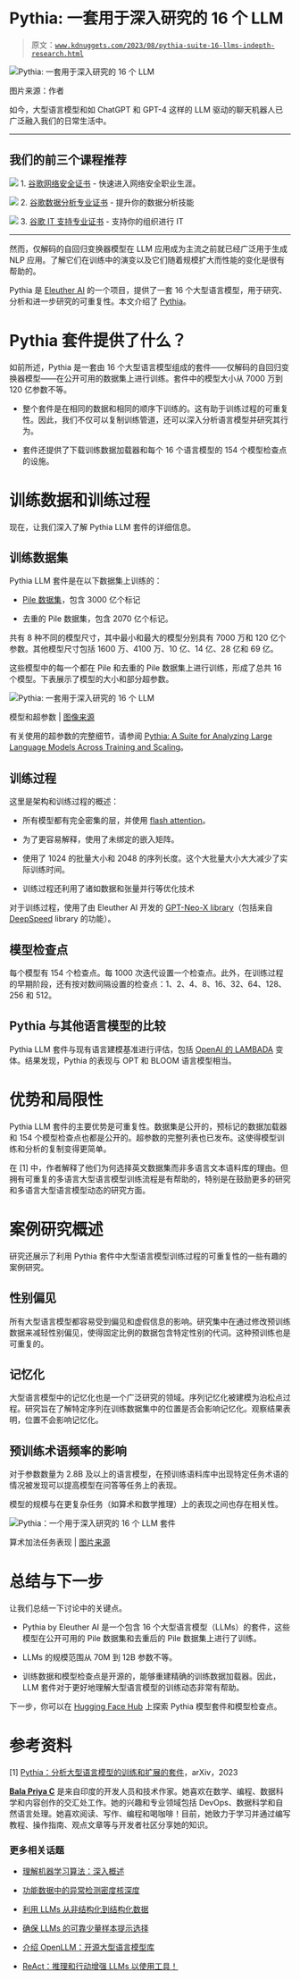 # Pythia: 一套用于深入研究的 16 个 LLM

> 原文：[`www.kdnuggets.com/2023/08/pythia-suite-16-llms-indepth-research.html`](https://www.kdnuggets.com/2023/08/pythia-suite-16-llms-indepth-research.html)

![Pythia: 一套用于深入研究的 16 个 LLM](img/c61095fd3fa8a2c8268d5fed9d416497.png)

图片来源：作者

如今，大型语言模型和如 ChatGPT 和 GPT-4 这样的 LLM 驱动的聊天机器人已广泛融入我们的日常生活中。

* * *

## 我们的前三个课程推荐

![](img/0244c01ba9267c002ef39d4907e0b8fb.png) 1\. [谷歌网络安全证书](https://www.kdnuggets.com/google-cybersecurity) - 快速进入网络安全职业生涯。

![](img/e225c49c3c91745821c8c0368bf04711.png) 2\. [谷歌数据分析专业证书](https://www.kdnuggets.com/google-data-analytics) - 提升你的数据分析技能

![](img/0244c01ba9267c002ef39d4907e0b8fb.png) 3\. [谷歌 IT 支持专业证书](https://www.kdnuggets.com/google-itsupport) - 支持你的组织进行 IT

* * *

然而，仅解码的自回归变换器模型在 LLM 应用成为主流之前就已经广泛用于生成 NLP 应用。了解它们在训练中的演变以及它们随着规模扩大而性能的变化是很有帮助的。

Pythia 是 [Eleuther AI](https://www.eleuther.ai/) 的一个项目，提供了一套 16 个大型语言模型，用于研究、分析和进一步研究的可重复性。本文介绍了 [Pythia](https://github.com/EleutherAI/pythia)。

# Pythia 套件提供了什么？

如前所述，Pythia 是一套由 16 个大型语言模型组成的套件——仅解码的自回归变换器模型——在公开可用的数据集上进行训练。套件中的模型大小从 7000 万到 120 亿参数不等。

+   整个套件是在相同的数据和相同的顺序下训练的。这有助于训练过程的可重复性。因此，我们不仅可以复制训练管道，还可以深入分析语言模型并研究其行为。

+   套件还提供了下载训练数据加载器和每个 16 个语言模型的 154 个模型检查点的设施。

# 训练数据和训练过程

现在，让我们深入了解 Pythia LLM 套件的详细信息。

## 训练数据集

Pythia LLM 套件是在以下数据集上训练的：

+   [Pile 数据集](https://arxiv.org/abs/2101.00027)，包含 3000 亿个标记

+   去重的 Pile 数据集，包含 2070 亿个标记。

共有 8 种不同的模型尺寸，其中最小和最大的模型分别具有 7000 万和 120 亿个参数。其他模型尺寸包括 1600 万、4100 万、10 亿、14 亿、28 亿和 69 亿。

这些模型中的每一个都在 Pile 和去重的 Pile 数据集上进行训练，形成了总共 16 个模型。下表展示了模型的大小和部分超参数。

![Pythia: 一套用于深入研究的 16 个 LLM](img/4c7cde031787d773503da571915b54d9.png)

模型和超参数 | [图像来源](https://arxiv.org/pdf/2304.01373.pdf)

有关使用的超参数的完整细节，请参阅 [Pythia: A Suite for Analyzing Large Language Models Across Training and Scaling](https://arxiv.org/abs/2304.01373)。

## 训练过程

这里是架构和训练过程的概述：

+   所有模型都有完全密集的层，并使用 [flash attention](https://github.com/HazyResearch/flash-attention)。

+   为了更容易解释，使用了未绑定的嵌入矩阵。

+   使用了 1024 的批量大小和 2048 的序列长度。这个大批量大小大大减少了实际训练时间。

+   训练过程还利用了诸如数据和张量并行等优化技术

对于训练过程，使用了由 Eleuther AI 开发的 [GPT-Neo-X library](https://github.com/EleutherAI/gpt-neox)（包括来自 [DeepSpeed](https://www.deepspeed.ai/) library 的功能）。

## 模型检查点

每个模型有 154 个检查点。每 1000 次迭代设置一个检查点。此外，在训练过程的早期阶段，还有按对数间隔设置的检查点：1、2、4、8、16、32、64、128、256 和 512。

## Pythia 与其他语言模型的比较

Pythia LLM 套件与现有语言建模基准进行评估，包括 [OpenAI 的 LAMBADA](https://paperswithcode.com/sota/language-modelling-on-lambada) 变体。结果发现，Pythia 的表现与 OPT 和 BLOOM 语言模型相当。

# 优势和局限性

Pythia LLM 套件的主要优势是可重复性。数据集是公开的，预标记的数据加载器和 154 个模型检查点也都是公开的。超参数的完整列表也已发布。这使得模型训练和分析的复制变得更简单。

在 [1] 中，作者解释了他们为何选择英文数据集而非多语言文本语料库的理由。但拥有可重复的多语言大型语言模型训练流程是有帮助的，特别是在鼓励更多的研究和多语言大型语言模型动态的研究方面。

# 案例研究概述

研究还展示了利用 Pythia 套件中大型语言模型训练过程的可重复性的一些有趣的案例研究。

## 性别偏见

所有大型语言模型都容易受到偏见和虚假信息的影响。研究集中在通过修改预训练数据来减轻性别偏见，使得固定比例的数据包含特定性别的代词。这种预训练也是可重复的。

## 记忆化

大型语言模型中的记忆化也是一个广泛研究的领域。序列记忆化被建模为泊松点过程。研究旨在了解特定序列在训练数据集中的位置是否会影响记忆化。观察结果表明，位置不会影响记忆化。

## 预训练术语频率的影响

对于参数数量为 2.8B 及以上的语言模型，在预训练语料库中出现特定任务术语的情况被发现可以提高模型在问答等任务上的表现。

模型的规模与在更复杂任务（如算术和数学推理）上的表现之间也存在相关性。

![Pythia：一个用于深入研究的 16 个 LLM 套件](img/972d18fbdb29c398a48f15661db1b227.png)

算术加法任务表现 | [图片来源](https://arxiv.org/pdf/2304.01373.pdf)

# 总结与下一步

让我们总结一下讨论中的关键点。

+   Pythia by Eleuther AI 是一个包含 16 个大型语言模型（LLMs）的套件，这些模型在公开可用的 Pile 数据集和去重后的 Pile 数据集上进行了训练。

+   LLMs 的规模范围从 70M 到 12B 参数不等。

+   训练数据和模型检查点是开源的，能够重建精确的训练数据加载器。因此，LLM 套件对于更好地理解大型语言模型的训练动态非常有帮助。

下一步，你可以在 [Hugging Face Hub](https://huggingface.co/EleutherAI) 上探索 Pythia 模型套件和模型检查点。

# 参考资料

[1] [Pythia：分析大型语言模型的训练和扩展的套件](https://arxiv.org/abs/2304.01373)，arXiv，2023

**[Bala Priya C](https://www.linkedin.com/in/bala-priya/)** 是来自印度的开发人员和技术作家。她喜欢在数学、编程、数据科学和内容创作的交汇处工作。她的兴趣和专业领域包括 DevOps、数据科学和自然语言处理。她喜欢阅读、写作、编程和喝咖啡！目前，她致力于学习并通过编写教程、操作指南、观点文章等与开发者社区分享她的知识。

### 更多相关话题

+   [理解机器学习算法：深入概述](https://www.kdnuggets.com/understanding-machine-learning-algorithms-an-indepth-overview)

+   [功能数据中的异常检测密度核深度](https://www.kdnuggets.com/density-kernel-depth-for-outlier-detection-in-functional-data)

+   [利用 LLMs 从非结构化到结构化数据](https://www.kdnuggets.com/2023/06/predibase-unstructured-structured-data-llms.html)

+   [确保 LLMs 的可靠少量样本提示选择](https://www.kdnuggets.com/2023/07/ensuring-reliable-fewshot-prompt-selection-llms.html)

+   [介绍 OpenLLM：开源大型语言模型库](https://www.kdnuggets.com/2023/07/introducing-openllm-open-source-library-llms.html)

+   [ReAct：推理和行动增强 LLMs 以使用工具！](https://www.kdnuggets.com/react-reasoning-and-acting-augments-llms-with-tools)
